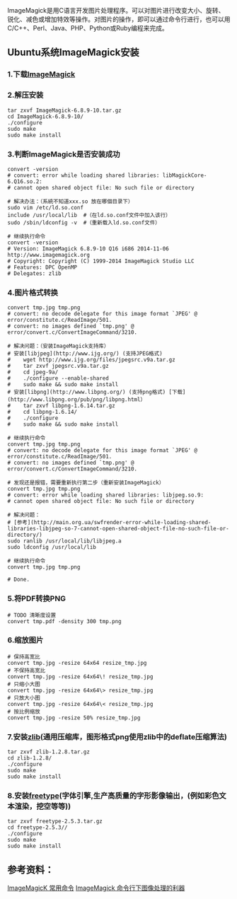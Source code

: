 ImageMagick是用C语言开发图片处理程序。可以对图片进行改变大小、旋转、锐化、减色或增加特效等操作。对图片的操作，即可以通过命令行进行，也可以用C/C++、Perl、Java、PHP、Python或Ruby编程来完成。

## Ubuntu系统ImageMagick安装 
### 1.下载[ImageMagick](http://imagemagick.org/script/download.php)
### 2.解压安装
```shell
tar zxvf ImageMagick-6.8.9-10.tar.gz
cd ImageMagick-6.8.9-10/
./configure
sudo make
sudo make install
```
### 3.判断ImageMagick是否安装成功
```shell
convert -version
# convert: error while loading shared libraries: libMagickCore-6.Q16.so.2: 
# cannot open shared object file: No such file or directory
  
# 解决办法：（系統不知道xxx.so 放在哪個目录下）
sudo vim /etc/ld.so.conf
include /usr/local/lib  #（在ld.so.conf文件中加入该行）
sudo /sbin/ldconfig -v  #（重新载入ld.so.conf文件）

# 继续执行命令
convert -version
# Version: ImageMagick 6.8.9-10 Q16 i686 2014-11-06 http://www.imagemagick.org
# Copyright: Copyright (C) 1999-2014 ImageMagick Studio LLC
# Features: DPC OpenMP
# Delegates: zlib
```
### 4.图片格式转换
```shell
convert tmp.jpg tmp.png
# convert: no decode delegate for this image format `JPEG' @ error/constitute.c/ReadImage/501.
# convert: no images defined `tmp.png' @ error/convert.c/ConvertImageCommand/3210.

# 解决问题：（安装ImageMagick支持库）
# 安装[libjpeg](http://www.ijg.org/) (支持JPEG格式)
#    wget http://www.ijg.org/files/jpegsrc.v9a.tar.gz
#    tar zxvf jpegsrc.v9a.tar.gz
#    cd jpeg-9a/
#    ./configure --enable-shared
#    sudo make && sudo make install
# 安装[libpng](http://www.libpng.org/) (支持png格式) [下载](http://www.libpng.org/pub/png/libpng.html）
#    tar zxvf libpng-1.6.14.tar.gz
#    cd libpng-1.6.14/
#    ./configure
#    sudo make && sudo make install

# 继续执行命令
convert tmp.jpg tmp.png
# convert: no decode delegate for this image format `JPEG' @ error/constitute.c/ReadImage/501.
# convert: no images defined `tmp.png' @ error/convert.c/ConvertImageCommand/3210.

# 发现还是报错，需要重新执行第二步（重新安装ImageMagick）
convert tmp.jpg tmp.png
# convert: error while loading shared libraries: libjpeg.so.9: 
# cannot open shared object file: No such file or directory

# 解决问题：
# [参考](http://main.org.ua/swfrender-error-while-loading-shared-libraries-libjpeg-so-7-cannot-open-shared-object-file-no-such-file-or-directory/)
sudo ranlib /usr/local/lib/libjpeg.a
sudo ldconfig /usr/local/lib

# 继续执行命令
convert tmp.jpg tmp.png

# Done.
```
### 5.将PDF转换PNG
```shell
# TODO 清晰度设置
convert tmp.pdf -density 300 tmp.png
```

### 6.缩放图片
```shell
# 保持高宽比
convert tmp.jpg -resize 64x64 resize_tmp.jpg
# 不保持高宽比
convert tmp.jpg -resize 64x64\! resize_tmp.jpg
# 只缩小大图
convert tmp.jpg -resize 64x64\> resize_tmp.jpg
# 只放大小图
convert tmp.jpg -resize 64x64\< resize_tmp.jpg
# 按比例缩放
convert tmp.jpg -resize 50% resize_tmp.jpg
```

### 7.安装[zlib](http://www.zlib.net/)(通用压缩库，图形格式png使用zlib中的deflate压缩算法)
```shell
tar zxvf zlib-1.2.8.tar.gz
cd zlib-1.2.8/
./configure
sudo make
sudo make install
```

### 8.安装[freetype](http://www.freetype.org/)(字体引擎,生产高质量的字形影像输出，(例如彩色文本渲染，挖空等等))
```shell
tar zxvf freetype-2.5.3.tar.gz
cd freetype-2.5.3//
./configure
sudo make
sudo make install
```

## 参考资料：
[ImageMagicK 常用命令](http://hahack.com/wiki/tools-imagemagick.html)
[ImageMagick 命令行下图像处理的利器](http://segmentfault.com/a/1190000000442060)

